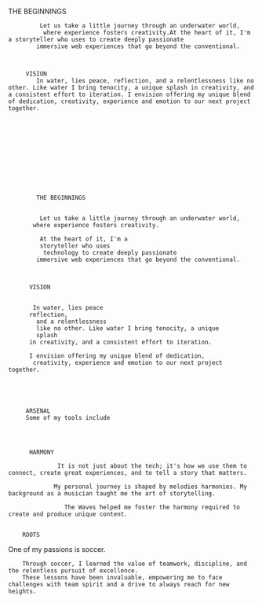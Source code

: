 THE BEGINNINGS
      
             Let us take a little journey through an underwater world, 
              where experience fosters creativity.At the heart of it, I'm a storyteller who uses to create deeply passionate 
            immersive web experiences that go beyond the conventional.
  
        
            
         VISION
            In water, lies peace, reflection, and a relentlessness like no other. Like water I bring tenocity, a unique splash in creativity, and a consistent effort to iteration. I envision offering my unique blend of dedication, creativity, experience and emotion to our next project together.
              



      

 
  
    
        

          
            THE BEGINNINGS
          
      
             Let us take a little journey through an underwater world, 
           where experience fosters creativity.

             At the heart of it, I'm a
             storyteller who uses 
              technology to create deeply passionate 
            immersive web experiences that go beyond the conventional.
          
        
            
          VISION
            
      
           In water, lies peace
          reflection, 
            and a relentlessness
            like no other. Like water I bring tenocity, a unique 
            splash  
          in creativity, and a consistent effort to iteration. 
         
          I envision offering my unique blend of dedication,
           creativity, experience and emotion to our next project together.
              

        
         
         
         ARSENAL
         Some of my tools include
          
               
               
        
          HARMONY
          
                  It is not just about the tech; it's how we use them to connect, create great experiences, and to tell a story that matters.
                 
                 My personal journey is shaped by melodies harmonies. My background as a musician taught me the art of storytelling. 
                  
                    The Waves helped me foster the harmony required to create and produce unique content. 
                   
       
        ROOTS
          
          
One of my passions is soccer.
          
        Through soccer, I learned the value of teamwork, discipline, and the relentless pursuit of excellence.
        These lessons have been invaluable, empowering me to face challenges with team spirit and a drive to always reach for new heights.
          
     
      
      

